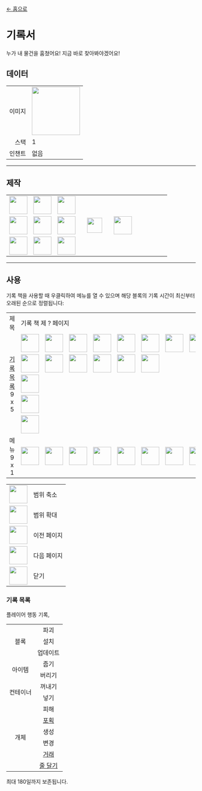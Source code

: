 [← 홈으로](../)
# 기록서
누가 내 물건을 훔쳤어요! 지금 바로 찾아봐야겠어요!

## 데이터
<table>
    <tr><td align="end">이미지</td><td><img src="https://i.imgur.com/UyNV7cG.png" width="128"/></td></tr>
    <tr><td align="end">스택</td><td>1</td></tr>
    <tr><td align="end">인챈트</td><td>없음</td></tr>
</table>

---

## 제작
<table>
    <tr><td><img src="https://i.imgur.com/wl43BjZ.png" width="48"/></td><td><img src="https://i.imgur.com/W9Ce5PI.png" width="48"/></td><td><img src="https://i.imgur.com/wl43BjZ.png" width="48"/></td><td colspan="3"></td></tr>
    <tr><td><img src="https://i.imgur.com/W9Ce5PI.png" width="48"/></td><td><img src="https://i.imgur.com/AeLjor8.png" width="48"/></td><td><img src="https://i.imgur.com/W9Ce5PI.png" width="48"/></td><td width="70" align="center"><img src="https://i.imgur.com/VE0KqIE.png" width="40"/></td><td><img src="https://i.imgur.com/UyNV7cG.png" width="48"/></td><td width="70"></td></tr>
    <tr><td><img src="https://i.imgur.com/wl43BjZ.png" width="48"/></td><td><img src="https://i.imgur.com/W9Ce5PI.png" width="48"/></td><td><img src="https://i.imgur.com/wl43BjZ.png" width="48"/></td><td colspan="3"></td></tr>
</table>

---

## 사용
기록 책을 사용할 때 우클릭하여 메뉴를 열 수 있으며 해당 블록의 기록 시간이 최신부터 오래된 순으로 정렬됩니다:

<table>
    <tr><td align="center">제목</td><td colspan="9">기록 책 제 ? 페이지</td></tr>
    <tr><td rowspan="5" align="center"><a href="#기록_목록">기록 목록</a><br/>9 x 5</td><td><img src="https://i.imgur.com/LrIALaD.png" width="48"/></td><td><img src="https://i.imgur.com/P8HjRL0.png" width="48"/></td><td><img src="https://i.imgur.com/jKBMHfE.png" width="48"/></td><td><img src="https://i.imgur.com/P8HjRL0.png" width="48"/></td><td><img src="https://i.imgur.com/P8HjRL0.png" width="48"/></td><td><img src="https://i.imgur.com/jKBMHfE.png" width="48"/></td><td><img src="https://i.imgur.com/P8HjRL0.png" width="48"/></td><td><img src="https://i.imgur.com/LrIALaD.png" width="48"/></td><td><img src="https://i.imgur.com/LrIALaD.png" width="48"/></td></tr>
    <tr><td><img src="https://i.imgur.com/LrIALaD.png" width="48"/></td><td><img src="https://i.imgur.com/jKBMHfE.png" width="48"/></td><td><img src="https://i.imgur.com/jKBMHfE.png" width="48"/></td><td><img src="https://i.imgur.com/jKBMHfE.png" width="48"/></td><td><img src="https://i.imgur.com/LrIALaD.png" width="48"/></td><td><img src="https://i.imgur.com/LrIALaD.png" width="48"/></td><td></td><td></td><td></td></tr>
    <tr><td><img src="https://i.imgur.com/wl43BjZ.png" width="48"/></td><td></td><td></td><td></td><td></td><td></td><td></td><td></td><td></td></tr>
    <tr><td><img src="https://i.imgur.com/wl43BjZ.png" width="48"/></td><td></td><td></td><td></td><td></td><td></td><td></td><td></td><td></td></tr>
    <tr><td><img src="https://i.imgur.com/wl43BjZ.png" width="48"/></td><td></td><td></td><td></td><td></td><td></td><td></td><td></td><td></td></tr>
    <tr><td align="center">메뉴<br/>9 x 1</td><td><img src="https://i.imgur.com/pPb7Mvj.png" width="48"/></td><td><img src="https://i.imgur.com/7ajRlAF.png" width="48"/></td><td><img src="https://i.imgur.com/wl43BjZ.png" width="48"/></td><td><img src="https://i.imgur.com/wl43BjZ.png" width="48"/></td><td><img src="https://i.imgur.com/SiqPzjW.png" width="48"/></td><td><img src="https://i.imgur.com/n4ZOA7e.png" width="48"/></td><td><img src="https://i.imgur.com/wl43BjZ.png" width="48"/></td><td><img src="https://i.imgur.com/wl43BjZ.png" width="48"/></td><td><img src="https://i.imgur.com/sAwvuIi.png" width="48"/></td></tr>
</table>

<table>
    <tr><td align="center"><img src="https://i.imgur.com/pPb7Mvj.png" width="48"/></td><td>범위 축소</td></tr>
    <tr><td align="center"><img src="https://i.imgur.com/7ajRlAF.png" width="48"/></td><td>범위 확대</td></tr>
    <tr><td align="center"><img src="https://i.imgur.com/SiqPzjW.png" width="48"/></td><td>이전 페이지</td></tr>
    <tr><td align="center"><img src="https://i.imgur.com/n4ZOA7e.png" width="48"/></td><td>다음 페이지</td></tr>
    <tr><td align="center"><img src="https://i.imgur.com/sAwvuIi.png" width="48"/></td><td>닫기</td></tr>
</table>

### 기록 목록
플레이어 행동 기록,

<table>
    <tr>
        <td align="center" rowspan="3">블록</td>
        <td align="center">파괴</td>
    </tr>
    <tr>
        <td align="center">설치</td>
    </tr>
    <tr>
        <td align="center">업데이트</td>
    </tr>
    <tr>
        <td align="center" rowspan="2">아이템</td>
        <td align="center">줍기</td>
    </tr>
    <tr>
        <td align="center">버리기</td>
    </tr>
    <tr>
        <td align="center" rowspan="2">컨테이너</td>
        <td align="center">꺼내기</td>
    </tr>
    <tr>
        <td align="center">넣기</td>
    </tr>
    <tr>
        <td align="center" rowspan="6">개체</td>
        <td align="center">피해</td>
    </tr>
    <tr>
        <td align="center"><a href="entity_storage_rope.md">포획</a></td>
    </tr>
    <tr>
        <td align="center">생성</td>
    </tr>
    <tr>
        <td align="center">변경</td>
    </tr>
    <tr>
        <td align="center"><a href="https://minecraft.fandom.com/ko/wiki/주민#거래">거래</a></td>
    </tr>
    <tr>
        <td align="center"><a href="https://minecraft.fandom.com/ko/wiki/리드">줄 달기</a></td>
    </tr>
</table>

최대 180일까지 보존됩니다.
